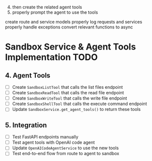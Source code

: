 4. then create the related agent tools
5. properly prompt the agent to use the tools

create route and service models
properly log requests and services
properly handle exceptions
convert relevant functions to async

# Sandbox Service & Agent Tools Implementation TODO

## 4. Agent Tools

- [ ] Create `SandboxListTool` that calls the list files endpoint
- [ ] Create `SandboxReadTool` that calls the read file endpoint
- [ ] Create `SandboxWriteTool` that calls the write file endpoint
- [ ] Create `SandboxShellTool` that calls the execute command endpoint
- [ ] Update `SandboxService.get_agent_tools()` to return these tools

## 5. Integration

- [ ] Test FastAPI endpoints manually
- [ ] Test agent tools with OpenAI code agent
- [ ] Update `OpenAICodeAgentService` to use the new tools
- [ ] Test end-to-end flow from route to agent to sandbox
